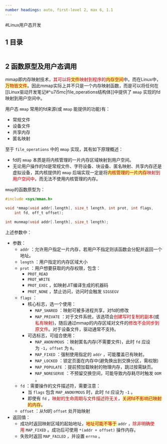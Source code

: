 ```yaml
---
number headings: auto, first-level 2, max 6, 1.1
---
```

#Linux用户态开发 

## 1 目录

```toc
```

## 2 函数原型及用户态调用

mmap即内存映射技术，<font color="#c00000">其可以将</font><span style="background:#fff88f"><font color="#c00000">文件</font></span><font color="#c00000">映射到程序的</font><span style="background:#fff88f"><font color="#c00000">内存空间</font></span>中。而在Linux中，<span style="background:#fff88f"><font color="#c00000">万物皆文件</font></span>。因此mmap实际上并不只是一个内存映射函数，而是可以将任何在[[Linux驱动开发笔记#^u7i5mc|file_operations结构体]]中提供了 `mmap` 实现的fd映射到用户空间中。

用户态 `mmap` 常用的fd来源(或 `mmap` 能提供的功能)有：
- 常规文件
- 设备文件
- 共享内存
- 匿名映射

至于 `file_operations` 中的 `mmap` 实现，其有如下原理概述：
- fd的 `mmap` 本质是将内核管理的一片内存区域映射到用户空间。
- 无论用户操作的fd是常规文件、字符设备、块设备、匿名映射、共享内存还是虚拟设备，其内核提供的 `mmap` 后端实现一定是将<span style="background:#fff88f"><font color="#c00000">内核管理的一片内存</font></span><font color="#c00000">映射到用户空间中</font>，而无法不使用内核管理的内存。

`mmap`的函数原型为：

```C
#include <sys/mman.h>

void *mmap(void addr[.length], size_t length, int prot, int flags,
    int fd, off_t offset);

int munmap(void addr[.length], size_t length);
```

上述参数中：
- 参数：
	- `addr` ：允许用户指定一片内存，若用户不指定则该函数会分配并返回一个地址。
	- `length` ：用户指定的内存区域大小
	- `prot` ：用户想要获取的内存权限，包含：
		- `PROT_READ`
		- `PROT_WRITE`
		- `PROT_EXEC` ，如映射JIT编译生成的机器码
		- `PROT_NONE` ，禁止访问，访问时会触发 `SIGSEGV`
	- `flags` ：
		- 核心标志，选一个使用：
			- `MAP_SHARED` ：映射可被多进程共享，对fd的修改
			- `MAP_PRIVATE` ：对于文件系统，该选项会<font color="#c00000">创建写时复制的副本</font>(或<font color="#c00000">私有映射</font>)，随后通过mmap的内存区域对文件的<font color="#c00000">修改不会同步到原文件</font>。对于设备文件，驱动通常不支持。
		- 可选标志，可组合使用：
			- `MAP_ANONYMOUS` ：映射匿名内存(不需要文件)，此时 `fd` 应设为 `-1`，`offset` 为 `0`。
			- `MAP_FIXED` ：强制使用指定的 `addr` ，可能覆盖已有映射。
			- `MAP_LOCKED` ：锁定页面在内存中(避免换出到交换分区，需权限)
			- `MAP_POPULATE` ：提前预加载映射的物理内存，跳过按需缺页。
			- `MAP_NORESERVE` ：不预留交换空间，可能导致内存耗尽时触发 `OOM` 。
	- `fd` ：需要操作的文件描述符，需要注意：
		- 当 `flags` 包含 `MAP_ANONYMOUS` 时，此时 `fd` 应设为 `-1` 。
		- 即使有 `fd` ，<font color="#c00000">映射的生命周期与文件描述符无关</font>，<span style="background:#fff88f"><font color="#c00000">关闭fd不影响已映射的内存</font></span>。
	- `offset` ：从fd的 `offset` 处开始映射
- 返回值：
	- 成功时返回映射区域的起始地址，<span style="background:#fff88f"><font color="#c00000">地址可能不等于</font></span> `addr` ，<font color="#c00000">除非明确使用</font> `MAP_FIXED` 。成功后可使用 `*(addr + offset)` 操作内存。
	- 失败时返回 `MAP_FAILED` ，并设置 `errno` 。




